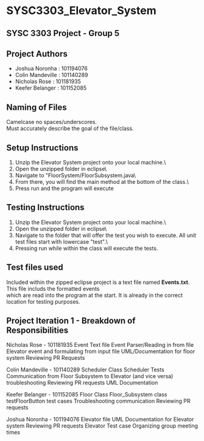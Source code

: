 # SYSC3303_Elevator_System

## SYSC 3303 Project - Group 5

## Project Authors

* Joshua Noronha : 101194076
* Colin Mandeville : 101140289
* Nicholas Rose : 101181935
* Keefer Belanger : 101152085

## Naming of Files
Camelcase no spaces/underscores.\
Must accurately describe the goal of the file/class.

## Setup Instructions
1. Unzip the Elevator System project onto your local machine.\
2. Open the unzipped folder in eclipse\
3. Navigate to "FloorSystem/FloorSubsystem.java\
4. From there, you will find the main method at the bottom of the class.\
5. Press run and the program will execute

## Testing Instructions
1. Unzip the Elevator System project onto your local machine.\
2. Open the unzipped folder in eclipse\
3. Navigate to the folder that will offer the test you wish to execute. All unit test files start with lowercase "test".\
4. Pressing run while within the class will execute the tests.

## Test files used
Included within the zipped eclipse project is a text file named <b>Events.txt</b>. This file includs the formatted events\
which are read into the program at the start. It is already in the correct location for testing purposes.

## Project Iteration 1 - Breakdown of Responsibilities

Nicholas Rose - 101181935
Event Text file
Event Parser/Reading in from file
Elevator event and formulating from input file
UML/Documentation for floor system
Reviewing PR Requests

Colin Mandeville - 101140289
Scheduler Class
Scheduler Tests
Communication from Floor Subsystem to Elevator (and vice versa) troubleshooting
Reviewing PR requests
UML Documentation

Keefer Belanger - 101152085
Floor Class
Floor_Subsystem class
testFloorButton test cases
Troubleshooting communication
Reviewing PR requests

Joshua Noronha - 101194076
Elevator file
UML Documentation for Elevator system
Reviewing PR requests
Elevator Test case
Organizing group meeting times
